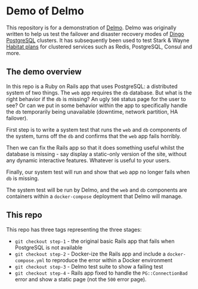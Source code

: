 # Demo of Delmo

This repository is for a demonstration of [Delmo](https://github.com/bodymindarts/delmo). Delmo was originally written to help us test the failover and disaster recovery modes of [Dingo PostgreSQL](https://www.dingotiles.com/dingo-postgresql/) clusters. It has subsequently been used to test Stark & Wayne [Habitat plans](https://github.com/starkandwayne/habitat-plans) for clustered services such as Redis, PostgreSQL, Consul and more.

## The demo overview

In this repo is a Ruby on Rails app that uses PostgreSQL: a distributed system of two things. The `web` app requires the `db` database. But what is the right behavior if the `db` is missing? An ugly `500` status page for the user to see? Or can we put in some behavior within the app to specifically handle the `db` temporarily being unavailable (downtime, network partition, HA failover).

First step is to write a system test that runs the `web` and `db` components of the system, turns off the `db` and confirms that the `web` app fails horribly.

Then we can fix the Rails app so that it does something useful whilst the database is missing - say display a static-only version of the site, without any dynamic interactive features. Whatever is useful to your users.

Finally, our system test will run and show that `web` app no longer fails when `db` is missing.

The system test will be run by Delmo, and the `web` and `db` components are containers within a `docker-compose` deployment that Delmo will manage.

## This repo

This repo has three tags representing the three stages:

* `git checkout step-1` - the original basic Rails app that fails when PostgreSQL is not available
* `git checkout step-2` - Docker-ize the Rails app and include a `docker-compose.yml` to reproduce the error within a Docker environment
* `git checkout step-3` - Delmo test suite to show a failing test
* `git checkout step-4` - Rails app fixed to handle the `PG::ConnectionBad` error and show a static page (not the `500` error page).
